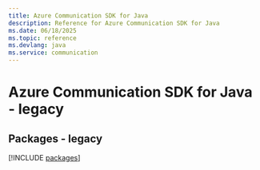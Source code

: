 ```yaml
---
title: Azure Communication SDK for Java
description: Reference for Azure Communication SDK for Java
ms.date: 06/18/2025
ms.topic: reference
ms.devlang: java
ms.service: communication
---
```

# Azure Communication SDK for Java - legacy
## Packages - legacy
[!INCLUDE [packages](communication-index.md)]